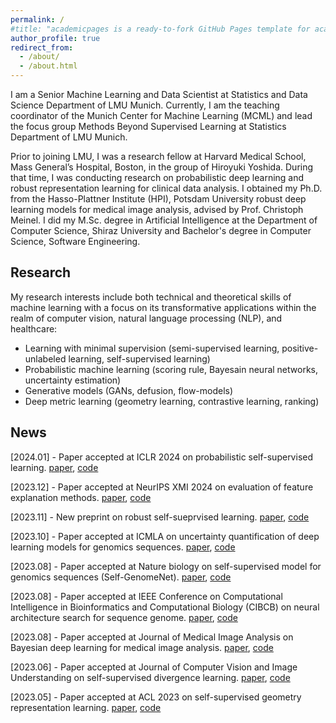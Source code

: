 ```yaml
---
permalink: /
#title: "academicpages is a ready-to-fork GitHub Pages template for academic personal websites"
author_profile: true
redirect_from: 
  - /about/
  - /about.html
---
```


I am a Senior Machine Learning and Data Scientist at Statistics and Data Science Department of LMU Munich. Currently, I am the teaching coordinator of the Munich Center for Machine Learning (MCML) and lead the focus group Methods Beyond Supervised Learning at Statistics Department of LMU Munich. 

Prior to joining LMU, I was a research fellow at Harvard Medical School, Mass General’s Hospital, Boston, in the group of Hiroyuki Yoshida. During that time, I was conducting research on probabilistic deep learning and robust representation learning for clinical data analysis. I obtained my Ph.D. from the Hasso-Plattner Institute (HPI), Potsdam University robust deep learning models for medical image analysis, advised by Prof. Christoph Meinel. I did my M.Sc. degree in Artificial Intelligence at the Department of Computer Science, Shiraz University and Bachelor's degree in Computer Science, Software Engineering.



Research
------
My research interests include both technical and theoretical skills of machine learning with a focus on its transformative applications within the realm of computer vision, natural language processing (NLP), and healthcare:

* Learning with minimal supervision (semi-supervised learning, positive-unlabeled learning, self-supervised learning)
* Probabilistic machine learning (scoring rule, Bayesain neural networks, uncertainty estimation)
* Generative models (GANs, defusion, flow-models)
* Deep metric learning (geometry learning, contrastive learning, ranking)



News
------
[2024.01] - Paper accepted at ICLR 2024 on probabilistic self-supervised learning. [paper](), [code]()

[2023.12] - Paper accepted at NeurIPS XMI 2024 on evaluation of feature explanation methods. [paper](), [code]()

[2023.11] - New preprint on robust self-sueprvised learning. [paper](), [code]()

[2023.10] - Paper accepted at ICMLA on uncertainty quantification of deep learning models for genomics sequences. [paper](), [code]()

[2023.08] - Paper accepted at Nature biology on self-supervised model for genomics sequences (Self-GenomeNet). [paper](), [code]()

[2023.08] - Paper accepted at IEEE Conference on Computational Intelligence in Bioinformatics and Computational Biology (CIBCB) on neural architecture search for sequence genome. [paper](), [code]()

[2023.08] - Paper accepted at Journal of Medical Image Analysis on Bayesian deep learning for medical image analysis. [paper](), [code]()

[2023.06] - Paper accepted at Journal of Computer Vision and Image Understanding on self-supervised divergence learning. [paper](), [code]()

[2023.05] - Paper accepted at ACL 2023 on self-supervised geometry representation learning. [paper](), [code]()


